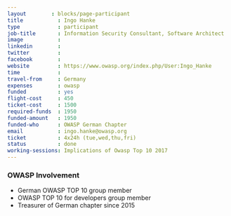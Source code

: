 ```yaml
---
layout        : blocks/page-participant
title           : Ingo Hanke
type            : participant
job-title       : Information Security Consultant, Software Architect
image           :
linkedin        :
twitter         :
facebook        :
website         : https://www.owasp.org/index.php/User:Ingo_Hanke
time            :
travel-from     : Germany
expenses        : owasp
funded          : yes
flight-cost     : 450
ticket-cost     : 1500
required-funds  : 1950
funded-amount   : 1950
funded-who      : OWASP German Chapter
email           : ingo.hanke@owasp.org
ticket          : 4x24h (tue,wed,thu,fri)
status          : done
working-sessions: Implications of Owasp Top 10 2017
---
```


### OWASP Involvement

* German OWASP TOP 10 group member
* OWASP TOP 10 for developers group member
* Treasurer of German chapter since 2015
